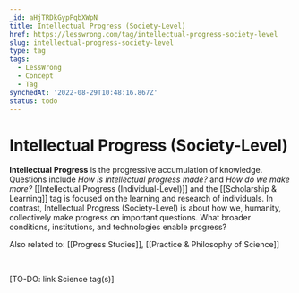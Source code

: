 ```yaml
---
_id: aHjTRDkGypPqbXWpN
title: Intellectual Progress (Society-Level)
href: https://lesswrong.com/tag/intellectual-progress-society-level
slug: intellectual-progress-society-level
type: tag
tags:
  - LessWrong
  - Concept
  - Tag
synchedAt: '2022-08-29T10:48:16.867Z'
status: todo
---
```


# Intellectual Progress (Society-Level)

**Intellectual Progress** is the progressive accumulation of knowledge. Questions include *How is intellectual progress made?* and *How do we make more?* [[Intellectual Progress (Individual-Level)]] and the [[Scholarship & Learning]] tag is focused on the learning and research of individuals. In contrast, Intellectual Progress (Society-Level) is about how we, humanity, collectively make progress on important questions. What broader conditions, institutions, and technologies enable progress?

Also related to: [[Progress Studies]], [[Practice & Philosophy of Science]]

 

\[TO-DO: link Science tag(s)\]
